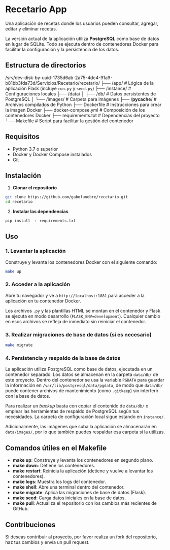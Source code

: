 
# Recetario App

Una aplicación de recetas donde los usuarios pueden consultar, agregar, editar y eliminar recetas.

La versión actual de la aplicación utiliza **PostgreSQL** como base de datos en lugar de SQLite. Todo se ejecuta dentro de contenedores Docker para facilitar la configuración y la persistencia de los datos.

## Estructura de directorios

/srv/dev-disk-by-uuid-1735d6ab-2a75-4dc4-91a9-b81bb3fda73d/Servicios/Recetario/recetario/
├── /app/                 # Lógica de la aplicación Flask (incluye `run.py` y `seed.py`)
├── /instance/            # Configuraciones locales
├── /data/
│   ├── /db/              # Datos persistentes de PostgreSQL
│   └── /images/          # Carpeta para imágenes
├── /__pycache__/          # Archivos compilados de Python
├── Dockerfile             # Instrucciones para crear la imagen Docker
├── docker-compose.yml     # Composición de los contenedores Docker
├── requirements.txt       # Dependencias del proyecto
└── Makefile               # Script para facilitar la gestión del contenedor

## Requisitos

- Python 3.7 o superior
- Docker y Docker Compose instalados
- Git

## Instalación

1. **Clonar el repositorio**
```bash
git clone https://github.com/gabofunebre/recetario.git
cd recetario
```

2. **Instalar las dependencias**
```bash
pip install -r requirements.txt
```

## Uso

### 1. Levantar la aplicación
Construye y levanta los contenedores Docker con el siguiente comando:

```bash
make up
```

### 2. Acceder a la aplicación
Abre tu navegador y ve a `http://localhost:1881` para acceder a la aplicación en tu contenedor Docker.

Los archivos `.py` y las plantillas HTML se montan en el contenedor y Flask se ejecuta en modo desarrollo (`FLASK_ENV=development`). Cualquier cambio en esos archivos se refleja de inmediato sin reiniciar el contenedor.

### 3. Realizar migraciones de base de datos (si es necesario)
```bash
make migrate
```

### 4. Persistencia y respaldo de la base de datos
La aplicación utiliza PostgreSQL como base de datos, ejecutada en un contenedor
separado. Los datos se almacenan en la carpeta `data/db/` de este proyecto.
Dentro del contenedor se usa la variable `PGDATA` para guardar la información en
`/var/lib/postgresql/data/pgdata`, de modo que `data/db/` puede contener archivos
de mantenimiento (como `.gitkeep`) sin interferir con la base de datos.

Para realizar un *backup* basta con copiar el contenido de `data/db/` o emplear
las herramientas de respaldo de PostgreSQL según tus necesidades. La carpeta de
configuración local sigue estando en `instance/`.

Adicionalmente, las imágenes que suba la aplicación se almacenarán en
`data/images/`, por lo que también puedes respaldar esa carpeta si la utilizas.

## Comandos útiles en el Makefile

- **make up**: Construye y levanta los contenedores en segundo plano.
- **make down**: Detiene los contenedores.
- **make restart**: Reinicia la aplicación (detiene y vuelve a levantar los contenedores).
- **make logs**: Muestra los logs del contenedor.
- **make shell**: Abre una terminal dentro del contenedor.
- **make migrate**: Aplica las migraciones de base de datos (Flask).
- **make seed**: Carga datos iniciales en la base de datos.
- **make pull**: Actualiza el repositorio con los cambios más recientes de GitHub.

## Contribuciones

Si deseas contribuir al proyecto, por favor realiza un fork del repositorio, haz tus cambios y envía un pull request.
